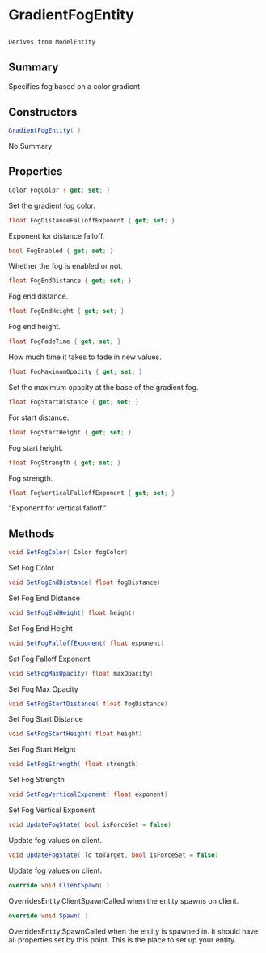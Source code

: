 # GradientFogEntity

## 
```c#
Derives from ModelEntity
```

## Summary

Specifies fog based on a color gradient
## Constructors

```c#
GradientFogEntity( ) 
```
No Summary
## Properties

```c#
Color FogColor { get; set; } 
```
Set the gradient fog color.
```c#
float FogDistanceFalloffExponent { get; set; } 
```
Exponent for distance falloff.
```c#
bool FogEnabled { get; set; } 
```
Whether the fog is enabled or not.
```c#
float FogEndDistance { get; set; } 
```
Fog end distance.
```c#
float FogEndHeight { get; set; } 
```
Fog end height.
```c#
float FogFadeTime { get; set; } 
```
How much time it takes to fade in new values.
```c#
float FogMaximumOpacity { get; set; } 
```
Set the maximum opacity at the base of the gradient fog.
```c#
float FogStartDistance { get; set; } 
```
For start distance.
```c#
float FogStartHeight { get; set; } 
```
Fog start height.
```c#
float FogStrength { get; set; } 
```
Fog strength.
```c#
float FogVerticalFalloffExponent { get; set; } 
```
"Exponent for vertical falloff."
## Methods

```c#
void SetFogColor( Color fogColor) 
```
Set Fog Color
```c#
void SetFogEndDistance( float fogDistance) 
```
Set Fog End Distance
```c#
void SetFogEndHeight( float height) 
```
Set Fog End Height
```c#
void SetFogFalloffExponent( float exponent) 
```
Set Fog Falloff Exponent
```c#
void SetFogMaxOpacity( float maxOpacity) 
```
Set Fog Max Opacity
```c#
void SetFogStartDistance( float fogDistance) 
```
Set Fog Start Distance
```c#
void SetFogStartHeight( float height) 
```
Set Fog Start Height
```c#
void SetFogStrength( float strength) 
```
Set Fog Strength
```c#
void SetFogVerticalExponent( float exponent) 
```
Set Fog Vertical Exponent
```c#
void UpdateFogState( bool isForceSet = false) 
```
Update fog values on client.
```c#
void UpdateFogState( To toTarget, bool isForceSet = false) 
```
Update fog values on client.
```c#
override void ClientSpawn( ) 
```
OverridesEntity.ClientSpawnCalled when the entity spawns on client.
```c#
override void Spawn( ) 
```
OverridesEntity.SpawnCalled when the entity is spawned in. It should have all properties set by this point.
This is the place to set up your entity.

